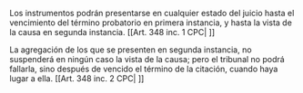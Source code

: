 Los instrumentos podrán presentarse en cualquier estado del juicio hasta el vencimiento del término probatorio en primera instancia, y hasta la vista de la causa en segunda instancia. [[Art. 348 inc. 1 CPC| ]]

La agregación de los que se presenten en segunda instancia, no suspenderá en ningún caso la vista de la causa; pero el tribunal no podrá fallarla, sino después de vencido el término de la citación, cuando haya lugar a ella. [[Art. 348 inc. 2 CPC| ]]
